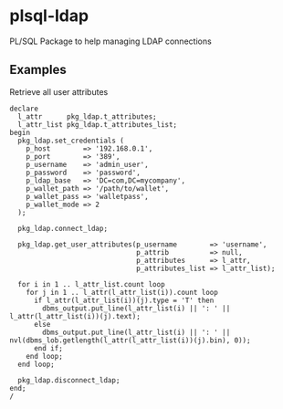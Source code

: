 # plsql-ldap
PL/SQL Package to help managing LDAP connections

## Examples
Retrieve all user attributes

    declare
      l_attr      pkg_ldap.t_attributes;
      l_attr_list pkg_ldap.t_attributes_list;
    begin
      pkg_ldap.set_credentials (
        p_host        => '192.168.0.1',
        p_port        => '389',
        p_username    => 'admin_user',
        p_password    => 'password',
        p_ldap_base   => 'DC=com,DC=mycompany',
        p_wallet_path => '/path/to/wallet',
        p_wallet_pass => 'walletpass',
        p_wallet_mode => 2
      );

      pkg_ldap.connect_ldap;

      pkg_ldap.get_user_attributes(p_username        => 'username',
                                   p_attrib          => null,
                                   p_attributes      => l_attr,
                                   p_attributes_list => l_attr_list);

      for i in 1 .. l_attr_list.count loop
        for j in 1 .. l_attr(l_attr_list(i)).count loop
          if l_attr(l_attr_list(i))(j).type = 'T' then
            dbms_output.put_line(l_attr_list(i) || ': ' || l_attr(l_attr_list(i))(j).text);
          else
            dbms_output.put_line(l_attr_list(i) || ': ' || nvl(dbms_lob.getlength(l_attr(l_attr_list(i))(j).bin), 0));
          end if;
        end loop;
      end loop;

      pkg_ldap.disconnect_ldap;
    end;
    /
